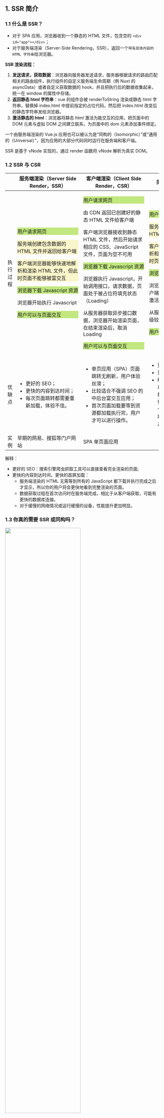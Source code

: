 ## 1. SSR 简介

### 1.1 什么是 SSR？

- 对于 SPA 应用，浏览器收到一个静态的 HTML 文件，包含空的 `<div id="app"></div>`；
- 对于服务端渲染（Server-Side Rendering，SSR），返回一个`带有具体内容的 HTML 字符串`给浏览器。

**SSR 渲染流程：**

1. **发送请求，获取数据**：浏览器向服务器发送请求，服务器根据请求的路由匹配相关的路由组件，执行组件的自定义服务端生命周期（例 Nuxt 的 asyncData）或者自定义获取数据的 hook，并且把执行后的数据收集起来，统一在 window 的属性中存储。
2. **返回静态 html 字符串**：vue 的组件会被 renderToString 渲染成静态 html 字符串，替换掉 index.html 中提前指定的占位代码，然后把 index.html 改变后的静态字符串发给浏览器。
3. **激活静态的 html**：浏览器将静态 html 激活为能交互的应用，把页面中的 DOM 元素与虚拟 DOM 之间建立联系，为页面中的 dom 元素添加事件绑定。

一个由服务端渲染的 Vue.js 应用也可以被认为是“同构的（Isomorphic）”或“通用的（Universal）”，因为应用的大部分代码同时运行在服务端和客户端。

SSR 是基于 vNode 实现的，通过 render 函数将 vNode 解析为真实 DOM。

### 1.2 SSR 与 CSR

|          | <div style="width: 200px">服务端渲染（Server Side Render，SSR）</div>                                                                                                                                                                                                                                                                                                                   | <div style="width: 200px">客户端渲染（Client Side Render，CSR）</div>                                                                                                                                                                                                                                                                                                                                                                                                                          | <div style="width: 200px">同构（isomorphic）</div>                                                                                                                                                                                                                                                                                                                                                                                                                       |
| -------- | --------------------------------------------------------------------------------------------------------------------------------------------------------------------------------------------------------------------------------------------------------------------------------------------------------------------------------------------------------------------------------------- | ---------------------------------------------------------------------------------------------------------------------------------------------------------------------------------------------------------------------------------------------------------------------------------------------------------------------------------------------------------------------------------------------------------------------------------------------------------------------------------------------- | ------------------------------------------------------------------------------------------------------------------------------------------------------------------------------------------------------------------------------------------------------------------------------------------------------------------------------------------------------------------------------------------------------------------------------------------------------------------------ |
| 执行过程 | <p style="background:#C1E77E">用户请求网页</p> <p style="background:#FBF5CB">服务端创建包含数据的 HTML 文件并返回给客户端</p> <p style="background:#FBF5CB">客户端浏览器能够快速地解析和渲染 HTML 文件，但此时页面不能够被富交互</p> <p style="background:#C1E77E">浏览器下载 Javascript 资源</p> <p>浏览器开始执行 Javascript</p> <p style="background:#C1E77E">用户可以与页面交互</p> | <p style="background:#C1E77E">用户请求网页</p> <p>由 CDN 返回已创建好的静态 HTML 文件给客户端</p> <p>客户端浏览器接收到静态 HTML 文件，然后开始请求相应的 CSS、JavaScript 文件，页面为空不可用</p> <p style="background:#C1E77E">浏览器下载 Javascript 资源</p> <p>浏览器执行 Javascript，开始调用接口，请求数据，页面处于被占位符填充状态（Loading）</p> <p>从服务器获取异步接口数据，浏览器开始渲染页面，在结束渲染后，取消 Loading</p> <p style="background:#C1E77E">用户可以与页面交互</p> | <p style="background:#C1E77E">用户请求网页</p> <p style="background:#FBF5CB">服务端创建包含数据的 HTML 文件并返回给客户端</p> <p style="background:#FBF5CB">客户端浏览器能够快速地解析和渲染 HTML 文件，但此时页面不能够被富交互</p> <p style="background:#C1E77E">浏览器下载 Javascript 资源</p> <p>浏览器执行 Javascript，客户端 Vue 开始执行，客户端激活</p> <p>从服务器获取非首屏或优先级较低的异步接口数据</p> <p style="background:#C1E77E">用户可以与页面交互</p> |
| 优缺点   | <ul><li> 更好的 SEO；</li> <li>更快的内容到达时间；</li> <li>每次页面跳转都需要重新加载，体验不佳。</li></ul>                                                                                                                                                                                                                                                                           | <ul><li>单页应用（SPA）页面跳转无刷新，用户体验丝滑；</li> <li>比较适合不强调 SEO 的中后台富交互应用；</li> <li>首次页面加载要等到资源都加载执行完，用户才可以进行操作。</li></ul>                                                                                                                                                                                                                                                                                                             | <ul><li>更好的 SEO；</li> <li>更快的内容到达时间；</li> <li>统一的心智模型：你可以使用相同的语言以及相同的声明式、面向组件的心智模型来开发整个应用，而不需要在后端模板系统和前端框架之间来回切换。</li></ul>                                                                                                                                                                                                                                                             |
| 实例     | 早期的网易、搜狐等门户网站                                                                                                                                                                                                                                                                                                                                                              | SPA 单页面应用                                                                                                                                                                                                                                                                                                                                                                                                                                                                                 |                                                                                                                                                                                                                                                                                                                                                                                                                                                                          |

解释：

- 更好的 SEO：搜索引擎爬虫抓取工具可以直接查看完全渲染的页面;
- 更快的内容到达时间，更快的首屏加载：
  - 服务端渲染的 HTML 无需等到所有的 JavaScript 都下载并执行完成之后才显示，所以你的用户将会更快地看到完整渲染的页面。
  - 数据获取过程在首次访问时在服务端完成，相比于从客户端获取，可能有更快的数据库连接。
  - 对于缓慢的网络情况或运行缓慢的设备，性能提升更加明显。

### 1.3 你真的需要 SSR 或同构吗？

<img src="./images/SSR-need.jpg" width="70%">

## 2.Vue2-SSR

[Vue2 SSR 官方指南](https://v2.ssr.vuejs.org/zh/)

[Vue2 SSR 官方示例](https://github.com/vuejs/vue-hackernews-2.0/tree/master)

### 2.1 基本用法

```shell
npm init
npm install vue@2 vue-server-renderer --save
npm install express --save
```

1. 编写一个 HTML 模版文件 `index.template.html`，包含占位符 `<!--vue-ssr-outlet-->` 和 `{{}}` 包裹的变量名；
2. 编写 `server.js` 启动一个服务；
3. 监听到请求后，通过 `renderer.renderToString` 将 Vue 实例转为字符串（该过程中同时处理变量），替换占位符，返回 HTML 字符串。

`cd base-demo`，运行 `node server.js`，在浏览器访问 `localhost:8080`，即可获取到 SSR 的页面。

```html
<!-- index.template.html -->
<html>
  <head>
    <!-- 使用双花括号(double-mustache)进行 HTML 转义插值(HTML-escaped interpolation) -->
    <title>{{ title }}</title>

    <!-- 使用三花括号(triple-mustache)进行 HTML 不转义插值(non-HTML-escaped interpolation) -->
    {{{ meta }}}
  </head>
  <body>
    <!--vue-ssr-outlet-->
  </body>
</html>
```

```javascript
// server.js
const Vue = require("vue");
const server = require("express")();

// 读取 HTML 字符串
const template = require("fs").readFileSync("./index.template.html", "utf-8");

// 创建一个 renderer
const renderer = require("vue-server-renderer").createRenderer({
  template,
});

const context = {
  title: "vue ssr",
  meta: `
    <meta name="keyword" content="vue,ssr">
    <meta name="description" content="vue srr demo">
    <meta charset="utf-8">
    `,
};

server.get("*", (req, res) => {
  // 创建一个 Vue 实例
  const app = new Vue({
    data: {
      url: req.url,
    },
    template: `<div>访问的 URL 是： {{ url }}</div>`,
  });

  // 将 Vue 实例渲染为 HTML
  renderer.renderToString(app, context, (err, html) => {
    console.log(html);
    if (err) {
      res.status(500).end("Internal Server Error");
      return;
    }
    res.end(html);
  });
});

console.log("listen 8080...");
server.listen(8080);
```

### 2.2 SSR 架构

```sh
vue2-ssr/
│
├── build/
│ ├── webpack.base.config.js   # 基础通用配置，包括开发环境和生产环境
│ ├── webpack.client.config.js # 客户端配置
│ └── webpack.server.config.js # 服务器配置
│
├── src/
│ ├── App.vue         # 根组件
│ ├── app.js          # 通用 entry
│ ├── entry-client.js # 仅运行于浏览器
│ ├── entry-server.js # 仅运行于服务器
│ ├── router.js       # 创建 router 实例
│ └── index.template.html
│
└── server.js
```

<img src="./images/SSR-render.png" width="80%">

对于客户端应用和服务器应用，都需要 webpack 打包。 服务器需要「Server Bundle」用于服务器端渲染(SSR)，客户端需要「Client Bundle」激活静态的 html 字符串。

```sh
npm init

npm install vue@2 vue-server-renderer --save
npm install vue-router@3 --save
npm install vuex@3 --save

npm install --save-dev webpack webpack-cli webpack-merge
npm install --save-dev babel-loader @babel/core @babel/preset-env
npm install --save-dev style-loader css-loader less-loader
npm install --save-dev mini-css-extract-plugin
npm install --save-dev css-minimizer-webpack-plugin
npm install --save-dev vue-loader@15 vue-template-compiler

npm install express --save
npm install webpack-node-externals --save-dev
```

### 2.3 App.vue

App.vue 是 Vue 的根组件，包含 `<div id="app"></div>`。

```vue
<template>
  <div id="app"></div>
</template>
```

### 2.4 app.js

**避免状态单例：** 在纯客户端应用程序中，每个用户会在他们各自的浏览器中使用新的应用程序实例。对于服务器端渲染，必须要求每个请求都应该都是全新的、独立的应用程序实例，而不是单例对象，防止交叉请求造成的状态污染。

app.js 是我们应用程序的「通用 entry」，在客户端和服务器入口使用，创建根 Vue 实例。

- 在客户端中，将根 Vue 实例直接挂载到 DOM。
- 在服务器中，根据 Vue 实例生成 HTML 字符串。

通过工厂函数 `createApp` 为每个请求创建新的应用程序、router 和 store 实例。

```javascript
import Vue from "vue";
import App from "./App.vue";
import { createRouter } from "./router";
import { createStore } from "./store";
import { sync } from "vuex-router-sync";

// 导出一个工厂函数，用于创建新的应用程序、router 和 store 实例
export function createApp() {
  // 创建 router 实例
  const router = createRouter();
  // 创建 store 实例
  const store = createStore();

  // 同步路由状态(route state)到 store
  sync(store, router);

  // 创建应用程序实例，将 router 和 store 注入
  const app = new Vue({
    router,
    store,
    render: (h) => h(App),
  });

  return { app, router, store };
}
```

### 2.5 router.js

- 在 router.js 中，导出一个 createRouter 函数，用于创建一个新的 router 实例；
- 使用异步组件实现代码分割和懒加载，有助于减少浏览器在初始渲染中下载的资源体积，改善可交互时间 TTI。

```javascript
import Vue from "vue";
import Router from "vue-router";

Vue.use(Router);

// 导出一个 createRouter 函数，用于创建一个新的 router 实例
export function createRouter() {
  return new Router({
    mode: "history",
    // 使用异步组件
    routes: [
      { path: "/", component: () => import("./components/Home.vue") },
      { path: "/item/:id", component: () => import("./components/Item.vue") },
    ],
  });
}
```

## 6. 数据预取 store.js

在服务端渲染之前预取数据，保存在 store 中，服务端和客户端都从 store 中获取数据。

为什么需要预取数据？

- 服务器端渲染本质上是渲染应用程序的“快照”，如果应用程序依赖于一些异步数据，需要在渲染前预取数据。
- 在客户端挂载 DOM，需要获取到与服务器端应用程序完全相同的数据。

store.js 可以放在每个页面的文件夹中。

```javascript
import Vue from "vue";
import Vuex from "vuex";

Vue.use(Vuex);

// 假定我们有一个可以返回 Promise 的通用 API
import { fetchItem } from "./api";

export function createStore() {
  return new Vuex.Store({
    state: {
      items: {},
    },
    actions: {
      fetchItem({ commit }, id) {
        // `store.dispatch()` 会返回 Promise，以便我们能够知道数据在何时更新
        return fetchItem(id).then((item) => {
          commit("setItem", { id, item });
        });
      },
    },
    mutations: {
      setItem(state, { id, item }) {
        Vue.set(state.items, id, item);
      },
    },
  });
}
```

在组件中 dispatch 数据预取的 action。

在组件中暴露一个自定义静态函数 asyncData，在组件实例化之前调用，它无法访问 this。需要将 store 和路由信息作为参数传递进去：

```vue
<template>
  <div>{{ item.title }}</div>
</template>

<script>
export default {
  asyncData({ store, route }) {
    // 触发 action 后，会返回 Promise
    return store.dispatch("fetchItem", route.params.id);
  },
  computed: {
    // 从 store 的 state 对象中的获取 item。
    item() {
      return this.$store.state.items[this.$route.params.id];
    },
  },
};
</script>
```

## 7. entry-client.js

客户端 entry 用于创建应用程序，将其挂载到 DOM 中。

```javascript
import { createApp } from "./app";

const { app, router, store } = createApp();

// 在挂载到应用程序之前，store 就应该获取到状态，设置 store.state
if (window.__INITIAL_STATE__) {
  store.replaceState(window.__INITIAL_STATE__);
}

router.onReady(() => {
  app.$mount("#app");
});
```

## 8. entry-server.js

服务器 entry 使用 default export 导出函数，并在每次渲染中重复调用此函数。

1. 创建和返回应用程序实例
2. 服务端路由匹配：调用 router.onReady，等待 router 将可能的异步组件和钩子函数解析完，才能正确地调用组件中可能存在的路由钩子
3. 数据预取：

- 通过 router.getMatchedComponents() 获得相匹配的组件，如果组件暴露出 asyncData，我们就调用这个方法。
- 然后我们需要将解析完成的状态，附加到 context.state 中。

```javascript
import { createApp } from "./app";

export default (context) => {
  // 因为有可能会是异步路由钩子函数或组件，所以我们将返回一个 Promise，
  // 以便服务器能够等待所有的内容在渲染前，就已经准备就绪。
  return new Promise((resolve, reject) => {
    const { app, router, store } = createApp();

    // 设置服务器端 router 的位置
    router.push(context.url);

    // 等到 router 将可能的异步组件和钩子函数解析完
    router.onReady(() => {
      const matchedComponents = router.getMatchedComponents();
      // 匹配不到的路由，执行 reject 函数，并返回 404
      if (!matchedComponents.length) {
        return reject({ code: 404 });
      }

      // 对所有匹配的路由组件调用 `asyncData()`
      Promise.all(
        matchedComponents.map((Component) => {
          if (Component.asyncData) {
            return Component.asyncData({
              store,
              route: router.currentRoute,
            });
          }
        })
      )
        .then(() => {
          // 在所有预取钩子(preFetch hook) resolve 后，
          // 我们的 store 现在已经填充入渲染应用程序所需的状态。
          // 当我们将状态附加到上下文，并且 `template` 选项用于 renderer 时，
          // context.state 将作为 window.__INITIAL_STATE__ 状态，自动嵌入到最终的 HTML 中
          context.state = store.state;

          // Promise 应该 resolve 应用程序实例，以便它可以渲染
          resolve(app);
        })
        .catch(reject);
    }, reject);
  });
};
```

## 9. server.js
